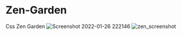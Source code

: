 # Zen-Garden
Css Zen Garden
![Screenshot 2022-01-26 222146](https://user-images.githubusercontent.com/97315371/151441776-4b6cc1d0-1d0b-4389-99f1-01f52d2272d0.jpg)
![zen_screenshot](https://user-images.githubusercontent.com/97315371/151441786-47674832-ee38-4733-b217-acdf50c42bb4.jpg)

